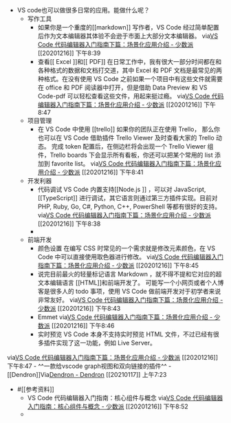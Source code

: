 - VS code也可以做很多日常的应用。能做什么呢？
    - 写作工具
        - 如果你是一个重度的[[markdown]] 写作者，VS Code 经过简单配置后作为文本编辑器其体验不会逊于市面上大部分文本编辑器。
via[VS Code 代码编辑器入门指南下篇：场景化应用介绍 - 少数派](https://sspai.com/post/60117)
[[20201216]] 下午8:39
        - 查看[[ Excel ]]和[[ PDF]]
在日常工作中，我有很大一部分时间都在和各种格式的数据和文档打交道，其中 Excel 和 PDF 文档是最常见的两种格式。在没有使用 VS Code 之前如果一个项目中有这些文件就需要在 office 和 PDF 阅读器中打开，但是借助 Data Preview 和 VS Code-pdf 可以轻松查看这些文件，用起来挺过瘾。
via[VS Code 代码编辑器入门指南下篇：场景化应用介绍 - 少数派](https://sspai.com/post/60117)
[[20201216]] 下午8:47
    - 项目管理
        - 在 VS Code 中使用 [[trello]]
如果你的团队正在使用 Trello， 那么你也可以在 VS Code 借助插件 Trello Viewer 及时查看大家的 Trello 动态。
完成 token 配置后，在侧边栏将会出现一个 Trello Viewer 组件，Trello boards 下会显示所有看板，你还可以把某个常用的 list 添加到 favorite list。
via[VS Code 代码编辑器入门指南下篇：场景化应用介绍 - 少数派](https://sspai.com/post/60117)
[[20201216]] 下午8:41
    - 开发利器
        - 代码调试
VS Code 内置支持[[Node.js ]] ，可以对 JavaScript, [[TypeScript]] 进行调试，其它语言则通过第三方插件实现。目前对 PHP, Ruby, Go, C#, Python, C++, PowerShell 等都有很好的支持。
via[VS Code 代码编辑器入门指南下篇：场景化应用介绍 - 少数派](https://sspai.com/post/60117)
[[20201216]] 下午8:38
        - 
    - 前端开发
        - 颜色设置
在编写 CSS 时常见的一个需求就是修改元素颜色，在 VS Code 中可以直接使用取色器进行修改。
via[VS Code 代码编辑器入门指南下篇：场景化应用介绍 - 少数派](https://sspai.com/post/60117)
[[20201216]] 下午8:45
        - 说完目前最火的轻量标记语言 Markdown ，就不得不提和它对应的超文本编辑语言 [[HTML]]和前端开发了。
可能写一个小网页或者个人博客是很多人的 todo 事项，使用 VS Code 做前端开发对于初学者来说非常友好。
via[VS Code 代码编辑器入门指南下篇：场景化应用介绍 - 少数派](https://sspai.com/post/60117)
[[20201216]] 下午8:43
        - Emmet
via[VS Code 代码编辑器入门指南下篇：场景化应用介绍 - 少数派](https://sspai.com/post/60117)
[[20201216]] 下午8:46
        - 实时预览
VS Code 本身不支持实时预览 HTML 文件，不过已经有很多插件实现了这一功能，例如 Live Server。

via[VS Code 代码编辑器入门指南下篇：场景化应用介绍 - 少数派](https://sspai.com/post/60117)
[[20201216]] 下午8:47
    - ^^一款给vscode graph视图和双向链接的插件^^
        - [[Dendron]]Via[Dendron - Dendron](https://dendron.so/) [[20210117]] 上午7:23
- #[[参考资料]]
    - VS Code 代码编辑器入门指南：核心组件与概念
via[VS Code 代码编辑器入门指南：核心组件与概念 - 少数派](https://sspai.com/post/60116)
[[20201216]] 下午8:52
    - 
